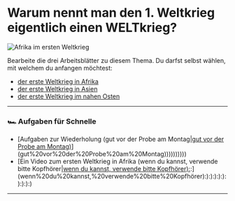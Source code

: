 # Warum nennt man den 1. Weltkrieg eigentlich einen **WELT**krieg?

![Afrika im ersten Weltkrieg](https://upload.wikimedia.org/wikipedia/commons/8/8a/Revue_des_troupes_-_Kribi_-_M%C3%A9diath%C3%A8que_de_l%27architecture_et_du_patrimoine_-_AP62T128688.jpg)

Bearbeite die drei Arbeitsblätter zu diesem Thema. Du darfst selbst wählen, mit welchem du anfangen möchtest: 

- [der erste Weltkrieg in Afrika](arbeitsblatt-wk1-afrika.md.md)
- [der erste Weltkrieg in Asien](arbeitsblatt-wk1-asien.md.md)
- [der erste Weltkrieg im nahen Osten](arbeitsblatt-wk1-nahost.md.md)

---

### 🏎️ Aufgaben für Schnelle

- [Aufgaben zur Wiederholung (gut vor der Probe am Montag|[gut vor der Probe am Montag)](gut%20vor%20der%20Probe%20am%20Montag)](gut%20vor%20der%20Probe%20am%20Montag))))))))))
- [Ein Video zum ersten Weltkrieg in Afrika (wenn du kannst, verwende bitte Kopfhörer|[wenn du kannst, verwende bitte Kopfhörer):](wenn%20du%20kannst,%20verwende%20bitte%20Kopfhörer):](wenn%20du%20kannst,%20verwende%20bitte%20Kopfhörer):):):):):):):):):)


---

